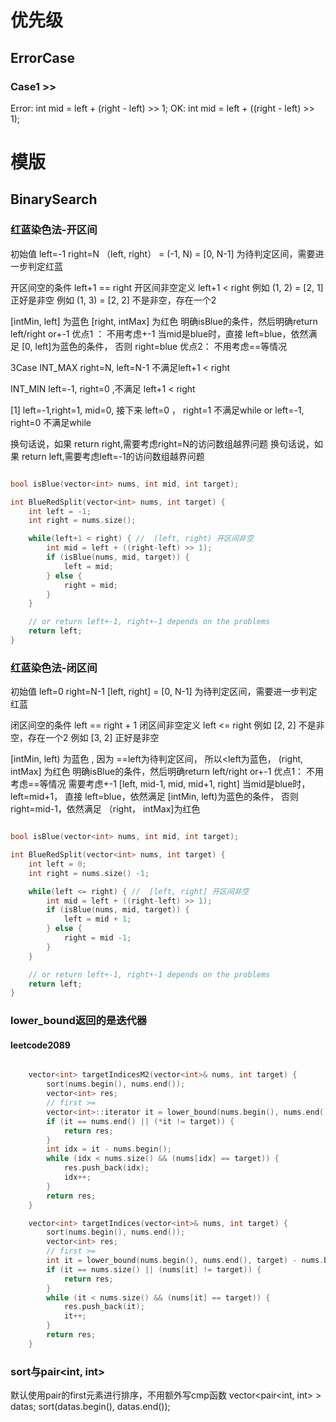 # 优先级
## ErrorCase

### Case1 >>
Error:
       int mid = left + (right - left) >> 1;
OK:
       int mid = left + ((right - left) >> 1);



# 模版

## BinarySearch


### 红蓝染色法-开区间
初始值 left=-1 right=N
（left, right） = (-1, N) = [0, N-1] 为待判定区间，需要进一步判定红蓝

开区间空的条件 left+1 == right
开区间非空定义  left+1 < right
例如 (1, 2) = [2, 1] 正好是非空
例如 (1, 3) = [2, 2]  不是非空，存在一个2


[intMin, left] 为蓝色
[right, intMax] 为红色
明确isBlue的条件，然后明确return left/right or+-1
优点1 ： 不用考虑+-1
    当mid是blue时，直接 left=blue，依然满足 [0, left]为蓝色的条件，
    否则 right=blue
优点2： 不用考虑==等情况


3Case
INT_MAX
right=N, left=N-1 不满足left+1 < right

INT_MIN
left=-1, right=0 ,不满足 left+1 < right

[1] left=-1,right=1, mid=0,
接下来 left=0  ， right=1  不满足while
or left=-1, right=0  不满足while


换句话说，如果 return right,需要考虑right=N的访问数组越界问题
换句话说，如果 return left,需要考虑left=-1的访问数组越界问题


``` CPP

bool isBlue(vector<int> nums, int mid, int target);

int BlueRedSplit(vector<int> nums, int target) {
    int left = -1;
    int right = nums.size();

    while(left+1 < right) { //  (left, right) 开区间非空
        int mid = left + ((right-left) >> 1);
        if (isBlue(nums, mid, target)) {
            left = mid;
        } else {
            right = mid;
        }
    }

    // or return left+-1, right+-1 depends on the problems
    return left;
}


```

### 红蓝染色法-闭区间
初始值 left=0 right=N-1
[left, right] =  [0, N-1] 为待判定区间，需要进一步判定红蓝

闭区间空的条件 left == right + 1
闭区间非空定义  left <= right
例如  [2, 2]  不是非空，存在一个2
例如 [3, 2]  正好是非空

[intMin, left) 为蓝色  , 因为 ==left为待判定区间， 所以<left为蓝色，
(right, intMax] 为红色
明确isBlue的条件，然后明确return left/right or+-1
优点1： 不用考虑==等情况
需要考虑+-1
[left,      mid-1,  mid,  mid+1,       right]
    当mid是blue时， left=mid+1，
    直接 left=blue，依然满足 [intMin, left)为蓝色的条件，
    否则 right=mid-1，依然满足 （right， intMax]为红色


``` CPP

bool isBlue(vector<int> nums, int mid, int target);

int BlueRedSplit(vector<int> nums, int target) {
    int left = 0;
    int right = nums.size() -1;

    while(left <= right) { //  [left, right] 开区间非空
        int mid = left + ((right-left) >> 1);
        if (isBlue(nums, mid, target)) {
            left = mid + 1;
        } else {
            right = mid -1;
        }
    }

    // or return left+-1, right+-1 depends on the problems
    return left;
}


```




### lower_bound返回的是迭代器

#### leetcode2089
``` cpp

    vector<int> targetIndicesM2(vector<int>& nums, int target) {
        sort(nums.begin(), nums.end());
        vector<int> res;
        // first >=
        vector<int>::iterator it = lower_bound(nums.begin(), nums.end(), target);
        if (it == nums.end() || (*it != target)) {
            return res;
        }
        int idx = it - nums.begin();
        while (idx < nums.size() && (nums[idx] == target)) {
            res.push_back(idx);
            idx++;
        }
        return res;
    }

    vector<int> targetIndices(vector<int>& nums, int target) {
        sort(nums.begin(), nums.end());
        vector<int> res;
        // first >=
        int it = lower_bound(nums.begin(), nums.end(), target) - nums.begin();
        if (it == nums.size() || (nums[it] != target)) {
            return res;
        }
        while (it < nums.size() && (nums[it] == target)) {
            res.push_back(it);
            it++;
        }
        return res;
    }


```
### sort与pair<int, int>
默认使用pair的first元素进行排序，不用额外写cmp函数
    vector<pair<int, int> > datas;
    sort(datas.begin(), datas.end());






